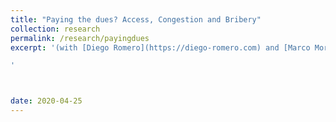 ```yaml
---
title: "Paying the dues? Access, Congestion and Bribery"
collection: research
permalink: /research/payingdues
excerpt: '(with [Diego Romero](https://diego-romero.com) and [Marco Morucci](https://marcomorucci.com/bio/)), *Ongoing Project* 

'



date: 2020-04-25
---
```


